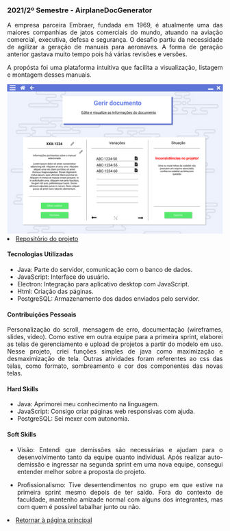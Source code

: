 ### 2021/2º Semestre - AirplaneDocGenerator
<p align="justify">A empresa parceira Embraer, fundada em 1969, é atualmente uma das maiores companhias de jatos comerciais do mundo, atuando na aviação comercial, executiva, defesa e segurança. O desafio partiu da necessidade de agilizar a geração de manuais para aeronaves. A forma de geração anterior gastava muito tempo pois há várias revisões e versões.</p>
<p align="justify">A propósta foi uma plataforma intuitiva que facilita a visualização, listagem e montagem desses manuais.</p>

<img src="https://raw.githubusercontent.com/Syank/AirplaneDocGenerator/sprint-3/doc/mockups/sprint%202/GerirManual.png">
 
 <li><a href="https://github.com/Syank/AirplaneDocGenerator">Repositório do projeto</a></li>
 
 #### Tecnologias Utilizadas
- Java: Parte do servidor, comunicação com o banco de dados.
- JavaScript: Interface do usuário.
- Electron: Integração para aplicativo desktop com JavaScript.
- Html: Criação das páginas.
- PostgreSQL: Armazenamento dos dados enviados pelo servidor.

#### Contribuições Pessoais
<p align="justify">Personalização do scroll, mensagem de erro, documentação (wireframes, slides, vídeo). Como estive em outra equipe para a primeira sprint, elaborei as telas de gerenciamento e upload de projetos a partir do modelo em uso. Nesse projeto, criei funções simples de java como maximização e desmaximização de tela. Outras atividades foram referentes ao css das telas, como formato, sombreamento e cor dos componentes das novas telas.</p>

#### Hard Skills
- Java: Aprimorei meu conhecimento na linguagem. 
- JavaScript: Consigo criar páginas web responsivas com ajuda.
- PostgreSQL: Sei mexer com autonomia.

#### Soft Skills
- <p align="justify">Visão: Entendi que demissões são necessárias e ajudam para o desenvolvimento tanto da equipe quanto individual. Após realizar auto-demissão e ingressar na segunda sprint em uma nova equipe, consegui entender melhor sobre a proposta do projeto.</p>
- <p align="justify">Profissionalismo: Tive desentendimentos no grupo em que estive na primeira sprint mesmo depois de ter saído. Fora do contexto de faculdade, mantenho amizade normal com alguns dos integrantes, mas com quem é possível tabalhar junto ou não.</p>

<li><a href="https://github.com/YamadaYuu/Portifolio/blob/main/README.md">Retornar à página principal</a></li>
